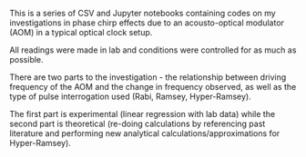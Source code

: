 This is a series of CSV and Jupyter notebooks containing codes on my investigations in phase chirp effects due to an acousto-optical modulator (AOM) in a typical optical clock setup.

All readings were made in lab and conditions were controlled for as much as possible.

There are two parts to the investigation - the relationship between driving frequency of the AOM and the change in frequency observed, as well as the type of pulse interrogation used (Rabi, Ramsey, Hyper-Ramsey).

The first part is experimental (linear regression with lab data) while the second part is theoretical (re-doing calculations by referencing past literature and performing new analytical calculations/approximations for Hyper-Ramsey).
